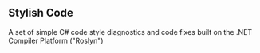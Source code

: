 ## Stylish Code ##

A set of simple C# code style diagnostics and code fixes built on the .NET Compiler Platform ("Roslyn")